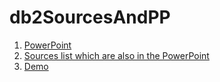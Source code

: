 # db2SourcesAndPP

1. [PowerPoint](#MongoDB.pptx)
2. [Sources list which are also in the PowerPoint](sources.md)
3. [Demo](main/script.js)
